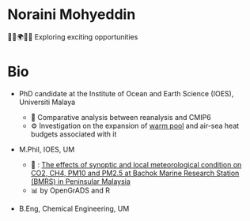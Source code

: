 # Noraini Mohyeddin
🔭🚀🌍🧭✨ Exploring exciting opportunities

# Bio
- PhD candidate at the Institute of Ocean and Earth Science (IOES), Universiti Malaya
    - 🌱 Comparative analysis between reanalysis and CMIP6  
    - ⚙️ Investigation on the expansion of [warm pool]([noraini0210/aoi.gif](https://github.com/noraini0210/noraini0210/blob/main/aoi.gif)) and air-sea heat budgets associated with it    
   
- M.Phil, IOES, UM
    - 📄 : [The effects of synoptic and local meteorological condition on CO2, CH4, PM10 and PM2.5 at Bachok Marine Research Station (BMRS) in Peninsular Malaysia](https://link.springer.com/article/10.1007/s00703-020-00724-7)
    - 📊 by OpenGrADS and R
- B.Eng, Chemical Engineering, UM



<!---
noraini0210/noraini0210 is a ✨ special ✨ repository because its `README.md` (this file) appears on your GitHub profile.
You can click the Preview link to take a look at your changes.
--->
